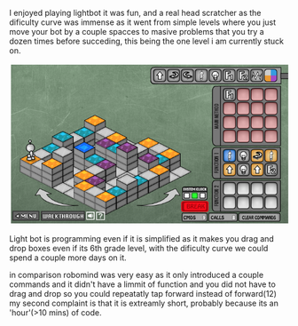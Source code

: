 I enjoyed playing lightbot it was fun, and a real head scratcher as the dificulty curve was immense as it went from simple levels where you just move your bot by a couple spacces to masive problems that you try a dozen times before succeding, this being the one level i am currently stuck on.



![alt text](https://github.com/louvrmat000/exercises/blob/master/Screen%20Shot%202018-08-28%20at%208.27.36%20AM.png)


Light bot is programming even if it is simplified as it makes you drag and drop boxes even if its 6th grade level, with the dificulty curve we could spend a couple more days on it.

in comparison robomind was very easy as it only introduced a couple commands and it didn't have a limmit of function and you did not have to drag and drop so you could repeatatly tap forward instead of forward(12) my second complaint is that it is extreamly short, probably because its an 'hour'(>10 mins) of code.
